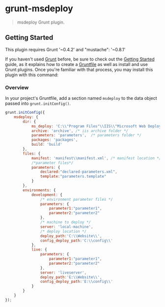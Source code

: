 # grunt-msdeploy

> msdeploy Grunt plugin.

## Getting Started
This plugin requires Grunt '~0.4.2' and "mustache": '~0.8.1'

If you haven't used [Grunt](http://gruntjs.com/) before, be sure to check out the [Getting Started](http://gruntjs.com/getting-started) guide, as it explains how to create a [Gruntfile](http://gruntjs.com/sample-gruntfile) as well as install and use Grunt plugins. Once you're familiar with that process, you may install this plugin with this command:

### Overview
In your project's Gruntfile, add a section named `msdeploy` to the data object passed into `grunt.initConfig()`.

```js
grunt.initConfig({
    msdeploy: {
        dir: {
            ms_deploy: 'C:\\"Program Files"\\IIS\\"Microsoft Web Deploy V3"\\', /* msdeploy location */
            archive: 'archive', /* iis archive folder */
            parameters: 'parameters',  /* parameters folder */
            packages: 'packages',
            build: 'build'
        },
        files: {
            manifest: 'manifest\\manifest.xml', /* manifest location */
            /*parameter files*/
            parameters: {
                declared:"declared-parameters.xml",
                template:"parameters.template"
            }
        },
        environments: {
            development: {
                /* environment parameter files */
                parameters: {
                    parameter1:"parameter1",
                    parameter2:"parameter2"
                },
                /* machine to deploy */
                server: 'local-machine',
                /* deploy location */
                deploy_path:'C:\\Website\\',
                config_deploy_path:'C:\\config\\'
            },
            live: {
                parameters: {
                    parameter1:"parameter1",
                    parameter2:"parameter2"
                },
                server: 'liveserver',
                deploy_path:'E:\\Website\\',
                config_deploy_path:'E:\\config\\'
            }
        }
    }
});
```